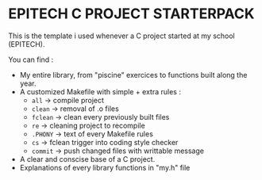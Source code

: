 # EPITECH C PROJECT STARTERPACK

This is the template i used whenever a C project started at my school (EPITECH).

You can find :
  *  My entire library, from "piscine" exercices to functions built along the year.
  *  A customized Makefile with simple + extra rules :
     * ```all```    -> compile project
     * ```clean```  -> removal of .o files
     * ```fclean``` -> clean every previously built files
     * ```re```     -> cleaning project to recompile
     * ```.PHONY``` -> text of every Makefile rules
     * ```cs```     -> fclean trigger into coding style checker
     * ```commit``` -> push changed files with writtable message
  *  A clear and conscise base of a C project.
  *  Explanations of every library functions in "my.h" file 

